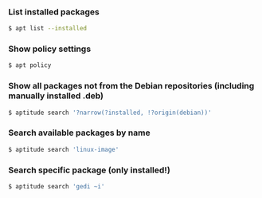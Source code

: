 ### List installed packages
```bash
$ apt list --installed
```

### Show policy settings
```bash
$ apt policy
```
### Show all packages not from the Debian repositories (including manually installed .deb)
```bash
$ aptitude search '?narrow(?installed, !?origin(debian))'
```
### Search available packages by name
```bash
$ aptitude search 'linux-image'
```
### Search specific package (only installed!)
```bash
$ aptitude search 'gedi ~i'
```
